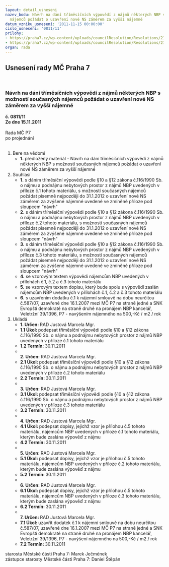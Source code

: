 ```yaml
---
layout: detail_usneseni
nazev_bodu: Návrh na dání tříměsíčních výpovědí z nájmů některých NBP s možností současných
  nájemců požádat o uzavření nové NS záměrem za vyšší nájemné
datum_vzniku_usneseni: '2011-11-15 00:00:00'
cislo_usneseni: '0811/11'
prilohy:
- https://praha7.cz/wp-content/uploads/councilResolution/Resolutions/21214/53-11-v%c3%bdpov%c4%9b%c4%8f_z_nbp_-_vzor2.doc
- https://praha7.cz/wp-content/uploads/councilResolution/Resolutions/21214/53-11-n_a_b_%c3%ad_d_k_a__nov%c3%a9_ns_na_nbp_2.doc
organ: rada
---
```

<div id="ucUsn_pList" class="usn">
	<span><h2>Usnesení rady MČ Praha 7 </h2>
<br></span><div class="standBody">
<span><h3>Návrh na dání tříměsíčních výpovědí z nájmů některých NBP s možností současných nájemců požádat o uzavření nové NS záměrem za vyšší nájemné</h3></span><div class="center">
		<strong>č. 0811/11</strong><br>
	</div>
<div class="center">
		<strong>Ze dne 15.11.2011</strong><br><br>
	</div>Rada MČ P7<br> po projednání<br><br><ol>
<li>Bere na vědomí<ul><li>
<strong>1.</strong> předložený materiál - Návrh na dání tříměsíčních výpovědí z nájmů některých NBP s možností současných nájemců požádat o uzavření nové NS záměrem za vyšší nájemné    </li></ul>
</li>
<li>Souhlasí<ul>
<li>
<strong>1.</strong> s dáním tříměsíční výpovědi podle §10 a §12 zákona č.116/1990 Sb. o nájmu a podnájmu nebytových prostor z nájmů NBP uvedených v příloze č.1 tohoto materiálu, s možností současných nájemců požádat písemně nejpozději do 31.1.2012 o uzavření nové NS záměrem za zvýšené nájemné uvedené ve zmíněné příloze pod sloupcem "návrh"</li>
<li>
<strong>2.</strong> s dáním tříměsíční výpovědi podle §10 a §12 zákona č.116/1990 Sb. o nájmu a podnájmu nebytových prostor z nájmů NBP uvedených v příloze č.2 tohoto materiálu, s možností současných nájemců požádat písemně nejpozději do 31.1.2012 o uzavření nové NS záměrem za zvýšené nájemné uvedené ve zmíněné příloze pod sloupcem "návrh"</li>
<li>
<strong>3.</strong> s dáním tříměsíční výpovědi podle §10 a §12 zákona č.116/1990 Sb. o nájmu a podnájmu nebytových prostor z nájmů NBP uvedených v příloze č.3 tohoto materiálu, s možností současných nájemců požádat písemně nejpozději do 31.1.2012 o uzavření nové NS záměrem za zvýšené nájemné uvedené ve zmíněné příloze pod sloupcem "návrh"</li>
<li>
<strong>4.</strong> se vzorovým textem výpovědi nájemcům NBP uvedených v přílohách č.1, č.2 a č.3 tohoto materiálu</li>
<li>
<strong>5.</strong> se vzorovým textem dopisu, který bude spolu s výpovědí zaslán nájemcům NBP uvedených v přílohách č.1, č.2 a č.3 tohoto materiálu</li>
<li>
<strong>6.</strong> s uzavřením dodatku č.1 k nájemní smlouvě na dobu neurčitou č.587/07, uzavřené dne 16.1.2007 mezi MČ P7 na straně jedné a SNK Evropští demokraté na straně druhé na pronájem NBP kancelář, Veletržní 39/1396, P7 - navýšením nájemného na 500,-Kč / m2 / rok </li>
</ul>
</li>
<li>Ukládá<ul>
<li>
<strong>1. Určen: </strong>RAD Justová Marcela Mgr.</li>
<li>
<strong>1.1 Úkol: </strong>podepsat tříměsíční výpovědi podle §10 a §12 zákona č.116/1990 Sb. o nájmu a podnájmu nebytových prostor z nájmů NBP uvedených v příloze č.1 tohoto materiálu                                                                                                                                                                                                                                                                                                                                                                                                                       </li>
<li>
<strong>1.2 Termín: </strong>30.11.2011</li>
<li>
<strong><br>2. Určen: </strong>RAD Justová Marcela Mgr.</li>
<li>
<strong>2.1 Úkol: </strong>podepsat tříměsíční výpovědi podle §10 a §12 zákona č.116/1990 Sb. o nájmu a podnájmu nebytových prostor z nájmů NBP uvedených v příloze č.2 tohoto materiálu </li>
<li>
<strong>2.2 Termín: </strong>30.11.2011</li>
<li>
<strong><br>3. Určen: </strong>RAD Justová Marcela Mgr.</li>
<li>
<strong>3.1 Úkol: </strong>podepsat tříměsíční výpovědi podle §10 a §12 zákona č.116/1990 Sb. o nájmu a podnájmu nebytových prostor z nájmů NBP uvedených v příloze č.3 tohoto materiálu</li>
<li>
<strong>3.2 Termín: </strong>30.11.2011</li>
<li>
<strong><br>4. Určen: </strong>RAD Justová Marcela Mgr.</li>
<li>
<strong>4.1 Úkol: </strong>podepsat dopisy, jejichž vzor je přílohou č.5 tohoto materiálu, nájemcům NBP uvedených v příloze č.1 tohoto materiálu, kterým bude zaslána výpověď z nájmu</li>
<li>
<strong>4.2 Termín: </strong>30.11.2011</li>
<li>
<strong><br>5. Určen: </strong>RAD Justová Marcela Mgr.</li>
<li>
<strong>5.1 Úkol: </strong>podepsat dopisy, jejichž vzor je přílohou č.5 tohoto materiálu, nájemcům NBP uvedených v příloze č.2 tohoto materiálu, kterým bude zaslána výpověď z nájmu</li>
<li>
<strong>5.2 Termín: </strong>30.11.2011</li>
<li>
<strong><br>6. Určen: </strong>RAD Justová Marcela Mgr.</li>
<li>
<strong>6.1 Úkol: </strong>podepsat dopisy, jejichž vzor je přílohou č.5 tohoto materiálu, nájemcům NBP uvedených v příloze č.3 tohoto materiálu, kterým bude zaslána výpověď z nájmu</li>
<li>
<strong>6.2 Termín: </strong>30.11.2011</li>
<li>
<strong><br>7. Určen: </strong>RAD Justová Marcela Mgr.</li>
<li>
<strong>7.1 Úkol: </strong>uzavřít dodatek č.1 k nájemní smlouvě na dobu neurčitou č.587/07, uzavřené dne 16.1.2007 mezi MČ P7 na straně jedné a SNK Evropští demokraté na straně druhé na pronájem NBP kancelář, Veletržní 39/1396, P7 - navýšení nájemného na 500,-Kč / m2 / rok</li>
<li>
<strong>7.2 Termín: </strong>30.11.2011</li>
</ul>
</li>
</ol>starosta Městské části Praha 7: Marek Ječmének<br>zástupce starosty Městské části Praha 7: Daniel Štěpán 
</div>
</div>